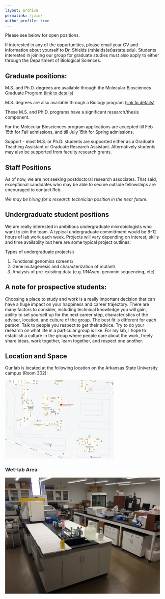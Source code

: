 ```yaml
---
layout: archive
permalink: /join/
author_profile: true
---
```


Please see below for open positions.

If interested in any of the oppurtunities, please email your CV and information about yourself to Dr. Shields (rshields{at}astate.edu). Students interested in joining our group for graduate studies must also apply to either through the Department of Biological Sciences.

## Graduate positions:

M.S. and Ph.D. degrees are available through the Molecular Biosciences Graduate Program ([link to details](https://www.astate.edu/college/sciences-and-mathematics/degrees/degree-details.dot?mid=923c2388-a12b-4652-a39d-dd4b77519a7e))

M.S. degrees are also available through a Biology program ([link to details](https://www.astate.edu/college/sciences-and-mathematics/degrees/degree-details.dot?mid=3ee79ec1-24ed-48f8-9c73-7bea39c83b77))

These M.S. and Ph.D. programs have a significant research/thesis component.

For the Molecular Biosciences program applications are accepted till Feb 15th for Fall admissions, and till July 15th for Spring admissions.

Support - most M.S. or Ph.D. students are supported either as a Graduate Teaching Assistant or Graduate Research Assistant. Alternatively students may also be supported from faculty research grants. 

## Staff Positions

As of now, we are not seeking postdoctoral research associates. That said, exceptional candidates who may be able to secure outside fellowships are encouraged to contact Rob.

*We may be hiring for a research technician position in the near future.*

## Undergraduate student positions

We are really interested in ambitious undergraduate microbiologists who want to join the team. A typical undergraduate committment would be 8-12 hours of lab work each week. Projects will vary depending on interest, skills and time availablity but here are some typical project outlines:

Types of undergraduate projects:\
1) Functional genomics screens\
2) Gene mutagenesis and characterization of mutant\
3) Analysis of pre-exisiting data (e.g. RNAseq, genomic sequencing, etc)

## A note for prospective students:

Choosing a place to study and work is a really important decision that can have a huge impact on your happiness and career trajectory. There are many factors to consider, including technical knowledge you will gain, ability to set yourself up for the next career step, characteristics of the adviser, location, and culture of the group. The best fit is different for each person. Talk to people you respect to get their advice. Try to do your research on what life in a particular group is like. For my lab, I hope to establish a culture in the group where people care about the work, freely share ideas, work together, learn together, and respect one another.

## Location and Space

Our lab is located at the following location on the Arkansas State University campus (Room 302):

<img src='/images/gmapslab.png' width="70%" height="70%">

### Wet-lab Area

<img src='/images/IMG_0447.JPG'>

